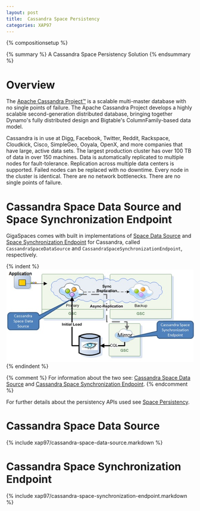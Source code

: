 ```yaml
---
layout: post
title:  Cassandra Space Persistency
categories: XAP97
---
```


{% compositionsetup %}

{% summary %} A Cassandra Space Persistency Solution {% endsummary %}

# Overview

The [Apache Cassandra Project™](http://cassandra.apache.org) is a scalable multi-master database with no single points of failure. The Apache Cassandra Project develops a highly scalable second-generation distributed database, bringing together Dynamo's fully distributed design and Bigtable's ColumnFamily-based data model.

Cassandra is in use at Digg, Facebook, Twitter, Reddit, Rackspace, Cloudkick, Cisco, SimpleGeo, Ooyala, OpenX, and more companies that have large, active data sets. The largest production cluster has over 100 TB of data in over 150 machines. Data is automatically replicated to multiple nodes for fault-tolerance. Replication across multiple data centers is supported. Failed nodes can be replaced with no downtime. Every node in the cluster is identical. There are no network bottlenecks. There are no single points of failure.

# Cassandra Space Data Source and Space Synchronization Endpoint

GigaSpaces comes with built in implementations of [Space Data Source](./space-data-source-api.html) and [Space Synchronization Endpoint](./space-synchronization-endpoint-api.html) for Cassandra, called `CassandraSpaceDataSource` and `CassandraSpaceSynchronizationEndpoint`, respectively.

{% indent %}
![CassMirrorNew.jpg](/attachment_files/CassMirrorNew.jpg)
{% endindent %}

{% comment %}
For information about the two see: [Cassandra Space Data Source](./cassandra-space-data-source.html) and [Cassandra Space Synchronization Endpoint](./cassandra-space-synchronization-endpoint.html).
{% endcomment %}

For further details about the persistency APIs used see [Space Persistency](./space-persistency.html).

# Cassandra Space Data Source

{% include xap97/cassandra-space-data-source.markdown %}

# Cassandra Space Synchronization Endpoint

{% include xap97/cassandra-space-synchronization-endpoint.markdown %}
